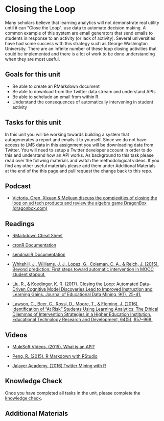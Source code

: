 # Closing the Loop

Many scholars believe that learning analytics will not demonstrate real utility until it can "Close the Loop", use data to automate decision making. A common example of this system are email generators that send emails to students in response to an activity (or lack of activity). Several universities have had some success with this strategy such as George Washington University. There are an infinite number of these lopp closing activities that could be implemented and there is a lot of work to be done understanding when they are most useful.  

## Goals for this unit

* Be able to create an RMarkdown document
* Be able to download from the Twitter data stream and understand APIs
* Be able to schelude an email from within R
* Understand the consequences of automatically intervening in student activity

## Tasks for this unit

In this unit you will be working towards building a system that autogenerates a report and emails it to yourself. Since we do not have access to LMS data in this assignment you will be downloading data from Twitter. You will need to setup a Twitter developer account in order to do this and understand how an API works. As background to this task please read over the follwing materials and watch the methodological videos. If you find any other useful materials please add them under Additional Materials at the end of the this page and pull request the change back to this repo.

## Podcast

* [Victoria, Oren, Xixuan & Meijuan discuss the complexities of closing the loop on ed tech products and review the algebra game DragonBox (dragonbox.com)](http://hudk4051.bandcamp.com/track/closing-the-loop)

## Readings

* [RMarkdown Cheat Sheet](https://www.rstudio.com/wp-content/uploads/2016/03/rmarkdown-cheatsheet-2.0.pdf)

* [cronR Documentation](https://rdrr.io/cran/cronR/f/README.md)

* [sendmailR Documentation](https://cran.r-project.org/web/packages/sendmailR/index.html)

* [Whitehill, J., Williams, J. J., Lopez, G., Coleman, C. A., & Reich, J. (2015). Beyond prediction: First steps toward automatic intervention in MOOC student stopout.](https://papers.ssrn.com/sol3/papers.cfm?abstract_id=2611750)

* [Liu, R., & Koedinger, K. R. (2017). Closing the Loop: Automated Data-Driven Cognitive Model Discoveries Lead to Improved Instruction and Learning Gains. Journal of Educational Data Mining, 9(1), 25-41.](https://eric.ed.gov/?id=EJ1155896)

* [Lawson, C., Beer, C., Rossi, D., Moore, T., & Fleming, J. (2016). Identification of “At Risk” Students Using Learning Analytics: The Ethical Dilemmas of Intervention Strategies in a Higher Education Institution. Educational Technology Research and Development, 64(5), 957–968.](https://doi.org/10.1007/s11423-016-9459-0)

## Videos

* [MuleSoft Videos. (2015). What is an API?](https://www.youtube.com/watch?v=s7wmiS2mSXY)

* [Peng, R. (2015). R Markdown with RStudio](https://www.youtube.com/watch?v=DNS7i2m4sB0)

* [Jalayer Academy. (2016).Twitter Mining with R](https://www.youtube.com/watch?v=lT4Kosc_ers)

## Knowledge Check
Once you have completed all tasks in the unit, please complete the [knowledge check](https://tccolumbia.qualtrics.com/jfe/form/SV_e4E7uZmOWFjhIwJ).

## Additional Materials
